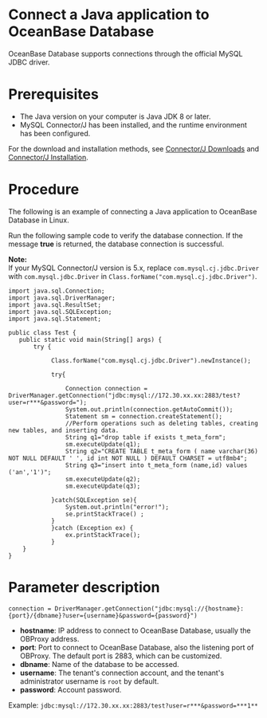 # Connect a Java application to OceanBase Database

OceanBase Database supports connections through the official MySQL JDBC driver.
<a name="zqFwU"></a>

# Prerequisites

- The Java version on your computer is Java JDK 8 or later.
- MySQL Connector/J has been installed, and the runtime environment has been configured.

For the download and installation methods, see [Connector/J Downloads](https://dev.mysql.com/downloads/connector/j/) and [Connector/J Installation](https://dev.mysql.com/doc/connector-j/8.0/en/connector-j-installing.html).
<a name="LRUvH"></a>

# Procedure
The following is an example of connecting a Java application to OceanBase Database in Linux.

Run the following sample code to verify the database connection. If the message **true** is returned, the database connection is successful.

**Note:**<br />If your MySQL Connector/J version is 5.x, replace `com.mysql.cj.jdbc.Driver` with `com.mysql.jdbc.Driver` in `Class.forName("com.mysql.cj.jdbc.Driver")`. 
```
import java.sql.Connection;
import java.sql.DriverManager;
import java.sql.ResultSet;
import java.sql.SQLException;
import java.sql.Statement;

public class Test {
   public static void main(String[] args) {
       try {

            Class.forName("com.mysql.cj.jdbc.Driver").newInstance();

            try{
                
                Connection connection = DriverManager.getConnection("jdbc:mysql://172.30.xx.xx:2883/test?user=r***&password=");
                System.out.println(connection.getAutoCommit());
                Statement sm = connection.createStatement();
                //Perform operations such as deleting tables, creating new tables, and inserting data.
                String q1="drop table if exists t_meta_form";
                sm.executeUpdate(q1);
                String q2="CREATE TABLE t_meta_form ( name varchar(36) NOT NULL DEFAULT ' ', id int NOT NULL ) DEFAULT CHARSET = utf8mb4";
                String q3="insert into t_meta_form (name,id) values ('an','1')";
                sm.executeUpdate(q2);
                sm.executeUpdate(q3);                  

            }catch(SQLException se){
                System.out.println("error!");
                se.printStackTrace() ;
            }
            }catch (Exception ex) {
                ex.printStackTrace();
            }
    }
}
```
<a name="rHTuP"></a>

# Parameter description

```
connection = DriverManager.getConnection("jdbc:mysql://{hostname}:{port}/{dbname}?user={username}&password={password}")
```

- **hostname**: IP address to connect to OceanBase Database, usually the OBProxy address.
- **port**: Port to connect to OceanBase Database, also the listening port of OBProxy. The default port is 2883, which can be customized.
- **dbname**: Name of the database to be accessed.
- **username**: The tenant's connection account, and the tenant's administrator username is `root` by default.
- **password**: Account password.

Example: `jdbc:mysql://172.30.xx.xx:2883/test?user=r***&password=***1**`
